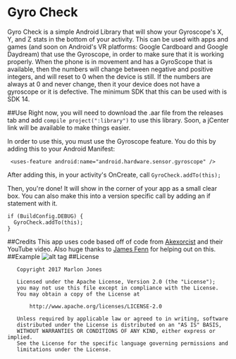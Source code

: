 # Gyro Check
Gyro Check is a simple Android Library that will show your Gyroscope's X, Y, and Z stats in the 
bottom of your activity.
This can be used with apps and games (and soon on Android's VR platforms: Google Cardboard and Google Daydream) that use 
the Gyroscope, in order to make sure that it is working properly. When the phone is in movement and has a GyroScope that is
available, then the numbers will change between negative and positive integers, and will reset to 0 when the device is still. 
If the numbers are always at 0 and never change, then it your device does not have a gyroscope or it is defective. 
The minimum SDK that this can be used with is SDK 14.

##Use
Right now, you will need to download the .aar file from the releases tab and add ````compile project(":library")```` to use this library. Soon, a jCenter link will
be available to make things easier. 

In order to use this, you must use the Gyroscope feature. You do this by adding this to your Android Manifest:

```` <uses-feature android:name="android.hardware.sensor.gyroscope" />````

After adding this, in your activity's OnCreate, call ````GyroCheck.addTo(this);````

Then, you're done! It will show in the corner of your app as a small clear box. You can also make this into a version 
specific call by adding an if statement with it.
````
if (BuildConfig.DEBUG) {
  GyroCheck.addTo(this);
}
````
##Credits
This app uses code based off of code from <a href = "https://github.com/akexorcist/Android-Sensor-Gyroscope">Akexorcist</a> and 
their YouTube video. Also huge thanks to <a href="https://github.com/TheAndroidMaster">James Fenn</a> for helping out on this. 
##Example
![alt tag](https://github.com/MJonesDev/GyroCheck/blob/master/gyrogif.gif)
##License
````
   Copyright 2017 Marlon Jones

   Licensed under the Apache License, Version 2.0 (the "License");
   you may not use this file except in compliance with the License.
   You may obtain a copy of the License at

       http://www.apache.org/licenses/LICENSE-2.0

   Unless required by applicable law or agreed to in writing, software
   distributed under the License is distributed on an "AS IS" BASIS,
   WITHOUT WARRANTIES OR CONDITIONS OF ANY KIND, either express or implied.
   See the License for the specific language governing permissions and
   limitations under the License.

````
